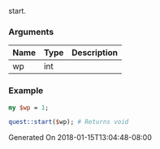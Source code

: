 start.
### Arguments
**Name**|**Type**|**Description**
:---|:---|:---
wp|int|

### Example

```perl
my $wp = 1;

quest::start($wp); # Returns void
```


Generated On 2018-01-15T13:04:48-08:00